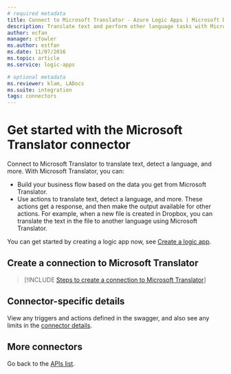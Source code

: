 ```yaml
---
# required metadata
title: Connect to Microsoft Translator - Azure Logic Apps | Microsoft Docs
description: Translate text and perform other language tasks with Microsoft Translator REST APIs and Azure Logic Apps 
author: ecfan
manager: cfowler
ms.author: estfan
ms.date: 11/07/2016
ms.topic: article
ms.service: logic-apps

# optional metadata
ms.reviewer: klam, LADocs
ms.suite: integration
tags: connectors
---
```


# Get started with the Microsoft Translator connector
Connect to Microsoft Translator to translate text, detect a language, and more. With Microsoft Translator, you can: 

* Build your business flow based on the data you get from Microsoft Translator. 
* Use actions to translate text, detect a language, and more. These actions get a response, and then make the output available for other actions. For example, when a new file is created in Dropbox, you can translate the text in the file to another language using Microsoft Translator.

You can get started by creating a logic app now, see [Create a logic app](../logic-apps/quickstart-create-first-logic-app-workflow.md).

## Create a connection to Microsoft Translator
> [!INCLUDE [Steps to create a connection to Microsoft Translator](../../includes/connectors-create-api-microsofttranslator.md)]
> 
> 

## Connector-specific details

View any triggers and actions defined in the swagger, and also see any limits in the [connector details](/connectors/microsofttranslator/).

## More connectors
Go back to the [APIs list](apis-list.md).